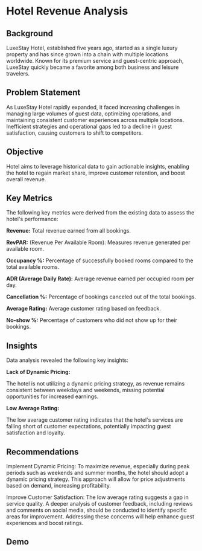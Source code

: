 
# Hotel Revenue Analysis 




## Background
LuxeStay Hotel, established five years ago, started as a single luxury property and has since grown into a chain with multiple locations worldwide. Known for its premium service and guest-centric approach, LuxeStay quickly became a favorite among both business and leisure travelers.
## Problem Statement
As LuxeStay Hotel rapidly expanded, it faced increasing challenges in managing large volumes of guest data, optimizing operations, and maintaining consistent customer experiences across multiple locations. Inefficient strategies and operational gaps led to a decline in guest satisfaction, causing customers to shift to competitors. 
## Objective
Hotel aims to leverage historical data to gain actionable insights, enabling the hotel to regain market share, improve customer retention, and boost overall revenue.

## Key Metrics
The following key metrics were derived from the existing data to assess the hotel's performance:

**Revenue:** Total revenue earned from all bookings.

**RevPAR:** (Revenue Per Available Room): Measures revenue generated per available room.

**Occupancy %:** Percentage of successfully booked rooms compared to the total available rooms.

**ADR (Average Daily Rate):** Average revenue earned per occupied room per day.

**Cancellation %:** Percentage of bookings canceled out of the total bookings.

**Average Rating:** Average customer rating based on feedback.

**No-show %:** Percentage of customers who did not show up for their bookings.

## Insights
Data analysis revealed the following key insights:

**Lack of Dynamic Pricing:**

 The hotel is not utilizing a dynamic pricing strategy, as revenue remains consistent between weekdays and weekends, missing potential opportunities for increased earnings.

**Low Average Rating:** 

The low average customer rating indicates that the hotel's services are falling short of customer expectations, potentially impacting guest satisfaction and loyalty.


## Recommendations
Implement Dynamic Pricing: To maximize revenue, especially during peak periods such as weekends and summer months, the hotel should adopt a dynamic pricing strategy. This approach will allow for price adjustments based on demand, increasing profitability.

Improve Customer Satisfaction: The low average rating suggests a gap in service quality. A deeper analysis of customer feedback, including reviews and comments on social media, should be conducted to identify specific areas for improvement. Addressing these concerns will help enhance guest experiences and boost ratings. 

## Demo